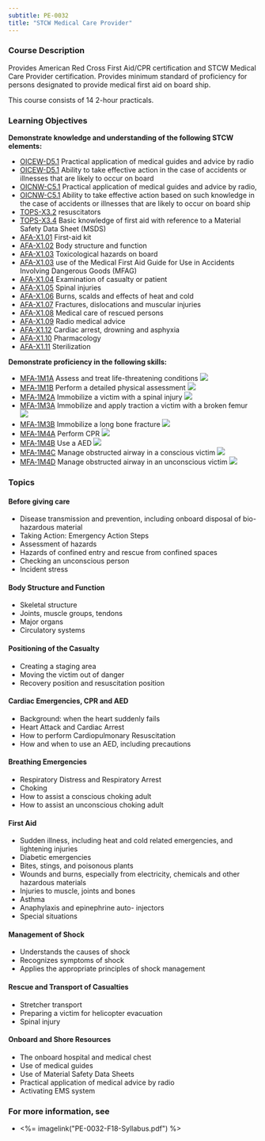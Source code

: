 ```yaml
---
subtitle: PE-0032
title: "STCW Medical Care Provider"
---
```


### Course Description

Provides American Red Cross First Aid/CPR certification and STCW Medical Care Provider certification. Provides minimum standard of proficiency for persons designated to provide medical first aid on board ship.

This course consists of 14 2-hour practicals.


### Learning Objectives

**Demonstrate knowledge and understanding of the following STCW elements:**

* [OICEW-D5.1]({{site.baseurl}}/tables/31.html#OICEW-D5.1) Practical application of medical guides and advice by radio
* [OICEW-D5.1]({{site.baseurl}}/tables/31.html#OICEW-D5.1) Ability to take effective action in the case of accidents or illnesses that are likely to occur on board
* [OICNW-C5.1]({{site.baseurl}}/tables/21.html#OICNW-C5.1) Practical application of medical guides and advice by radio,
* [OICNW-C5.1]({{site.baseurl}}/tables/21.html#OICNW-C5.1) Ability to take effective action based on such knowledge in the case of accidents or illnesses that are likely to occur on board ship
* [TOPS-X3.2]({{site.baseurl}}/tables/5111.html#TOPS-X3.2) resuscitators
* [TOPS-X3.4]({{site.baseurl}}/tables/5111.html#TOPS-X3.4) Basic knowledge of first aid with reference to a Material Safety Data Sheet (MSDS)
* [AFA-X1.01]({{site.baseurl}}/tables/641.html#AFA-X1.01) First-aid kit
* [AFA-X1.02]({{site.baseurl}}/tables/641.html#AFA-X1.02) Body structure and function
* [AFA-X1.03]({{site.baseurl}}/tables/641.html#AFA-X1.03) Toxicological hazards on board
* [AFA-X1.03]({{site.baseurl}}/tables/641.html#AFA-X1.03) use of the Medical First Aid Guide for Use in Accidents Involving Dangerous Goods (MFAG) 
* [AFA-X1.04]({{site.baseurl}}/tables/641.html#AFA-X1.04) Examination of casualty or patient
* [AFA-X1.05]({{site.baseurl}}/tables/641.html#AFA-X1.05) Spinal injuries
* [AFA-X1.06]({{site.baseurl}}/tables/641.html#AFA-X1.06) Burns, scalds and effects of heat and cold
* [AFA-X1.07]({{site.baseurl}}/tables/641.html#AFA-X1.07) Fractures, dislocations and muscular injuries
* [AFA-X1.08]({{site.baseurl}}/tables/641.html#AFA-X1.08) Medical care of rescued persons
* [AFA-X1.09]({{site.baseurl}}/tables/641.html#AFA-X1.09) Radio medical advice
* [AFA-X1.12]({{site.baseurl}}/tables/641.html#AFA-X1.12) Cardiac arrest, drowning and asphyxia
* [AFA-X1.10]({{site.baseurl}}/tables/641.html#AFA-X1.10) Pharmacology
* [AFA-X1.11]({{site.baseurl}}/tables/641.html#AFA-X1.11) Sterilization

**Demonstrate proficiency in the following skills:**

* [MFA‑1M1A](MFA-1M1A) Assess and treat life-threatening conditions ![]({{site.baseurl}}/assets/images/new.jpg)
* [MFA‑1M1B](MFA-1M1B) Perform a detailed physical assessment ![]({{site.baseurl}}/assets/images/new.jpg)
* [MFA‑1M2A](MFA-1M2A) Immobilize a victim with a spinal injury ![]({{site.baseurl}}/assets/images/new.jpg)
* [MFA‑1M3A](MFA-1M3A) Immobilize and apply traction a victim with a broken femur ![]({{site.baseurl}}/assets/images/new.jpg)
* [MFA‑1M3B](MFA-1M3B) Immobilize a long bone fracture ![]({{site.baseurl}}/assets/images/new.jpg)
* [MFA‑1M4A](MFA-1M4A) Perform CPR ![]({{site.baseurl}}/assets/images/new.jpg)
* [MFA‑1M4B](MFA-1M4B) Use a AED ![]({{site.baseurl}}/assets/images/new.jpg)
* [MFA‑1M4C](MFA-1M4C) Manage obstructed airway in a conscious victim ![]({{site.baseurl}}/assets/images/new.jpg)
* [MFA‑1M4D](MFA-1M4D) Manage obstructed airway in an unconscious victim ![]({{site.baseurl}}/assets/images/new.jpg)

### Topics

#### Before giving care

*	Disease transmission and prevention, including onboard disposal of bio-hazardous material 
*	Taking Action: Emergency Action Steps
*	Assessment of hazards
*	Hazards of confined entry and rescue from confined spaces
*	Checking an unconscious person
*	Incident stress 

#### Body Structure and Function

*	Skeletal structure
*	Joints, muscle groups, tendons
*	Major organs
*	Circulatory systems

#### Positioning of the Casualty

*	Creating a staging area
*	Moving the victim out of danger
*	Recovery position and resuscitation position

#### Cardiac Emergencies, CPR and AED

*	Background: when the heart suddenly fails
*	Heart Attack and Cardiac Arrest
*	How to perform Cardiopulmonary Resuscitation
*	How and when to use an AED, including precautions

#### Breathing Emergencies

*	Respiratory Distress and Respiratory Arrest
*	Choking
*	How to assist a conscious choking adult
*	How to assist an unconscious choking adult

#### First Aid

*	Sudden illness, including heat and cold related emergencies, and lightening injuries
*	Diabetic emergencies
*	Bites, stings, and poisonous plants
*	Wounds and burns, especially from electricity, chemicals and other hazardous materials
*	Injuries to muscle, joints and bones
*	Asthma
*	Anaphylaxis and epinephrine auto- injectors
*	Special situations

#### Management of Shock

*	Understands the causes of shock
*	Recognizes symptoms of shock
*	Applies the appropriate principles of shock management

#### Rescue and Transport of Casualties

*	Stretcher transport
*	Preparing a victim for helicopter evacuation
*	Spinal injury

#### Onboard and Shore Resources

*	The onboard hospital and medical chest
*	Use of medical guides
*	Use of Material Safety Data Sheets
*	Practical application of medical advice by radio
*	Activating EMS system



### For more information, see 

* <%= imagelink("PE-0032-F18-Syllabus.pdf") %> 



